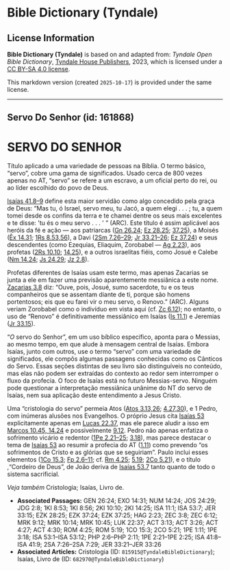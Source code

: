 # Bible Dictionary (Tyndale)

## License Information

**Bible Dictionary (Tyndale)** is based on and adapted from: _Tyndale Open Bible Dictionary_, [Tyndale House Publishers](https://tyndaleopenresources.com/), 2023, which is licensed under a [CC BY-SA 4.0 license](https://creativecommons.org/licenses/by-sa/4.0/legalcode.en).

This markdown version (created `2025-10-17`) is provided under the same license.



--------------------------------

## Servo Do Senhor (id: 161868)

SERVO DO SENHOR
===============

Título aplicado a uma variedade de pessoas na Bíblia. O termo básico, “servo”, cobre uma gama de significados. Usado cerca de 800 vezes apenas no AT, “servo” se refere a um escravo, a um oficial perto do rei, ou ao líder escolhido do povo de Deus.

[Isaías 41\.8–9](https://ref.ly/Isa41:8-Isa41:9) define esta maior servidão como algo concedido pela graça de Deus: “Mas tu, ó Israel, servo meu, tu Jacó, a quem elegi . . . ; tu, a quem tomei desde os confins da terra e te chamei dentre os seus mais excelentes e te disse: 'tu és o meu servo . . . ' ” (ARC). Este título é assim aplicável aos heróis da fé e ação — aos patriarcas ([Gn 26\.24](https://ref.ly/Gen26:24); [Ez 28\.25](https://ref.ly/Ezek28:25); [37\.25](https://ref.ly/Ezek37:25)), a Moisés ([Êx 14\.31](https://ref.ly/Exod14:31); [1Rs 8\.53,56](https://ref.ly/1Kgs8:53)), a Davi ([2Sm 7\.26–29](https://ref.ly/2Sam7:26-2Sam7:29); [Jr 33\.21–26](https://ref.ly/Jer33:21-Jer33:26); [Ez 37\.24](https://ref.ly/Ezek37:24)) e seus descendentes (como Ezequias, Eliaquim, Zorobabel — [Ag 2\.23](https://ref.ly/Hag2:23)), aos profetas ([2Rs 10\.10](https://ref.ly/2Kgs10:10); [14\.25](https://ref.ly/2Kgs14:25)), e a outros israelitas fiéis, como Josué e Calebe ([Nm 14\.24](https://ref.ly/Num14:24); [Js 24\.29](https://ref.ly/Josh24:29); [Jz 2\.8](https://ref.ly/Judg2:8)).

Profetas diferentes de Isaías usam este termo, mas apenas Zacarias se junta a ele em fazer uma previsão aparentemente messiânica a este nome. [Zacarias 3\.8](https://ref.ly/Zech3:8) diz: “Ouve, pois, Josué, sumo sacerdote, tu e os teus companheiros que se assentam diante de ti, porque são homens portentosos; eis que eu farei vir o meu servo, o Renovo.” (ARC). Alguns veriam Zorobabel como o indivíduo em vista aqui (cf. [Zc 6\.12](https://ref.ly/Zech6:12)); no entanto, o uso de “Renovo” é definitivamente messiânico em Isaías ([Is 11\.1](https://ref.ly/Isa11:1)) e Jeremias ([Jr 33\.15](https://ref.ly/Jer33:15)).

“*O* servo do Senhor”, em um uso bíblico específico, aponta para o Messias, ao mesmo tempo, em que alude à mensagem central de Isaías. Embora Isaías, junto com outros, use o termo “servo” com uma variedade de significados, ele compôs algumas passagens conhecidas como os Cânticos do Servo. Essas seções distintas de seu livro são distinguíveis no conteúdo, mas elas não podem ser extraídas do contexto ao redor sem interromper o fluxo da profecia. O foco de Isaías está no futuro Messias\-servo. Ninguém pode questionar a interpretação messiânica unânime do NT do servo de Isaías, nem sua aplicação deste entendimento a Jesus Cristo.

Uma “cristologia do servo” permeia Atos ([Atos 3\.13,26](https://ref.ly/Acts3:13); [4\.27,30](https://ref.ly/Acts4:27)), e 1 Pedro, com inúmeras alusões nos Evangelhos. O próprio Jesus cita [Isaías 53](https://ref.ly/Isa53:1-Isa53:12) explicitamente apenas em [Lucas 22\.37](https://ref.ly/Luke22:37), mas ele parece aludir a isso em [Marcos 10\.45, 14\.24](https://ref.ly/Mark10:45) e possivelmente [9\.12](https://ref.ly/Mark9:12). Pedro não apenas enfatiza o sofrimento vicário e redentor ([1Pe 2\.21–25](https://ref.ly/1Pet2:21-1Pet2:25); [3\.18](https://ref.ly/1Pet3:18)), mas parece destacar o tema de [Isaías 53](https://ref.ly/Isa53:1-Isa53:12) ao resumir a profecia do AT ([1\.11](https://ref.ly/1Pet1:11)) como prevendo “os sofrimentos de Cristo e as glórias que se seguiriam”. Paulo inclui esses elementos ([1Co 15\.3](https://ref.ly/1Cor15:3); [Fp 2\.6–11](https://ref.ly/Phil2:6-Phil2:11); cf. [Rm 4\.25](https://ref.ly/Rom4:25); [5\.19](https://ref.ly/Rom5:19); [2Co 5\.21](https://ref.ly/2Cor5:21)), e o título ,“Cordeiro de Deus”, de João deriva de [Isaías 53\.7](https://ref.ly/Isa53:7) tanto quanto de todo o sistema sacrificial.

*Veja também* Cristologia; Isaías, Livro de.

* **Associated Passages:** GEN 26:24; EXO 14:31; NUM 14:24; JOS 24:29; JDG 2:8; 1KI 8:53; 1KI 8:56; 2KI 10:10; 2KI 14:25; ISA 11:1; ISA 53:7; JER 33:15; EZK 28:25; EZK 37:24; EZK 37:25; HAG 2:23; ZEC 3:8; ZEC 6:12; MRK 9:12; MRK 10:14; MRK 10:45; LUK 22:37; ACT 3:13; ACT 3:26; ACT 4:27; ACT 4:30; ROM 4:25; ROM 5:19; 1CO 15:3; 2CO 5:21; 1PE 1:11; 1PE 3:18; ISA 53:1–ISA 53:12; PHP 2:6–PHP 2:11; 1PE 2:21–1PE 2:25; ISA 41:8–ISA 41:9; 2SA 7:26–2SA 7:29; JER 33:21–JER 33:26
* **Associated Articles:** Cristologia (ID: `815915@TyndaleBibleDictionary`); Isaías, Livro de (ID: `682970@TyndaleBibleDictionary`)

